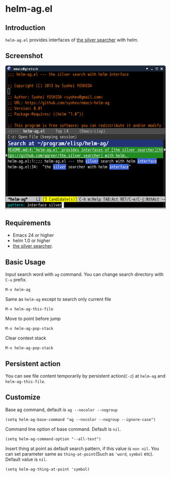 # helm-ag.el

## Introduction
`helm-ag.el` provides interfaces of [the silver searcher](https://github.com/ggreer/the_silver_searcher) with helm.


## Screenshot

![helm-ag](image/helm-ag.png)


## Requirements

* Emacs 24 or higher
* helm 1.0 or higher
* [the silver searcher](https://github.com/ggreer/the_silver_searcher).


## Basic Usage

Input search word with `ag` command. You can change search directory
with `C-u` prefix.

    M-x helm-ag

Same as `helm-ag` except to search only current file

    M-x helm-ag-this-file

Move to point before jump

    M-x helm-ag-pop-stack

Clear context stack

    M-x helm-ag-pop-stack


## Persistent action

You can see file content temporarily by persistent action(`C-z`)
at `helm-ag` and `helm-ag-this-file`.


## Customize

Base ag command, default is `ag --nocolor --nogroup`

    (setq helm-ag-base-command "ag --nocolor --nogroup --ignore-case")

Command line option of base command. Default is `nil`.

    (setq helm-ag-command-option "--all-text")

Insert thing at point as default search pattern, if this value is `non nil`.
You can set parameter same as `thing-at-point`(Such as `'word`, `symbol` etc).
Default value is `nil`.

    (setq helm-ag-thing-at-point 'symbol)
